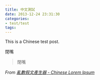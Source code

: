 ```yaml
---
title: 中文測試
date: 2013-12-24 23:31:30
categories:
- test/test
tags:
---
```


This is a Chinese test post.

閉嘴

> 閉嘴

*From [亂數假文產生器 - Chinese Lorem Ipsum](http://www.richyli.com/tool/loremipsum/)*
